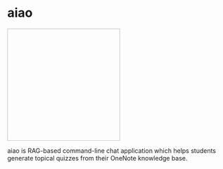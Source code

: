 # aiao

<img srcc="https://github.com/Rahtoken/aiao-chat-app-hack/assets/23293949/fa7c6d2c-c82c-43a6-8657-fdacf7339847" width=256 height=256 />

aiao is RAG-based command-line chat application which helps students generate topical quizzes from their OneNote knowledge base.

